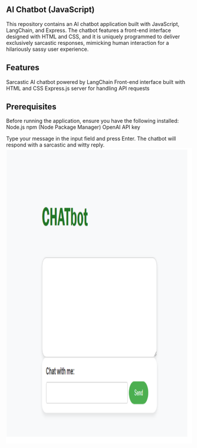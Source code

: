 ## AI Chatbot (JavaScript)

This repository contains an AI chatbot application built with JavaScript, LangChain, and Express. The chatbot features a front-end interface designed with HTML and CSS, and it is uniquely programmed to deliver exclusively sarcastic responses, mimicking human interaction for a hilariously sassy user experience.

## Features

Sarcastic AI chatbot powered by LangChain
Front-end interface built with HTML and CSS
Express.js server for handling API requests


## Prerequisites

Before running the application, ensure you have the following installed:
Node.js
npm (Node Package Manager)
OpenAI API key


Type your message in the input field and press Enter. The chatbot will respond with a sarcastic and witty reply.
<img src="chatbot-snap.png" alt="Alt Text" width="800" height="800">

